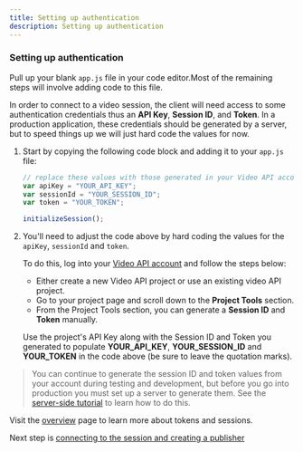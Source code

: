 ```yaml
---
title: Setting up authentication
description: Setting up authentication
---
```


### Setting up authentication

Pull up your blank `app.js` file in your code editor.Most of the remaining steps will involve adding code to this file.

In order to connect to a video session, the client will need access to some authentication credentials thus an **API Key**, **Session ID**, and **Token**. In a production application, these credentials should be generated by a server, but to speed things up we will just hard code the values for now.

1. Start by copying the following code block and adding it to your `app.js` file:

    ```js
    // replace these values with those generated in your Video API account
    var apiKey = "YOUR_API_KEY";
    var sessionId = "YOUR_SESSION_ID";
    var token = "YOUR_TOKEN";

    initializeSession();
    ```
2. You'll need to adjust the code above by hard coding the values for the `apiKey`, `sessionId` and `token`. 

    To do this, log into your [Video API account](https://tokbox.com/account) and follow the steps below:
    - Either create a new Video API project or use an existing video API project.
    - Go to your project page and scroll down to the **Project Tools** section.
    - From the Project Tools section, you can generate a **Session ID** and **Token** manually.
    
    Use the project's API Key along with the Session ID and Token you generated to populate **YOUR_API_KEY**, **YOUR_SESSION_ID** and **YOUR_TOKEN** in the code above (be sure to leave the quotation marks).

> You can continue to generate the session ID and token values from your account during testing and development, but before you go into production you must set up a server to generate them. See the [server-side tutorial](/video/tutorials/server-side-setup) to learn how to do this.

Visit the [overview](/video/overview) page to learn more about tokens and sessions.

Next step is [connecting to the session and creating a publisher](/video/tutorials/create-video-conferencing-app/video/create-video-conferencing-app/javascript/sessions-publisher-setup/javascript)